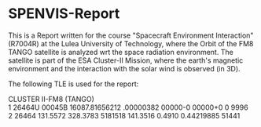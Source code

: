 # SPENVIS-Report

This is a Report written for the course "Spacecraft Environment Interaction" (R7004R) at the Lulea University of Technology, where the Orbit of the FM8 TANGO satellite is analyzed wrt the space radiation environment. 
The satellite is part of the ESA Cluster-II Mission, where the earth's magnetic environment and the interaction with the solar wind is observed (in 3D).

The following TLE is used for the report:

CLUSTER II-FM8 (TANGO)  
1 26464U 00045B   16087.81656212  .00000382  00000-0  00000+0 0  9996  
2 26464 131.5572 328.3783 5181518 141.3516   0.4910  0.44219885 51441  

